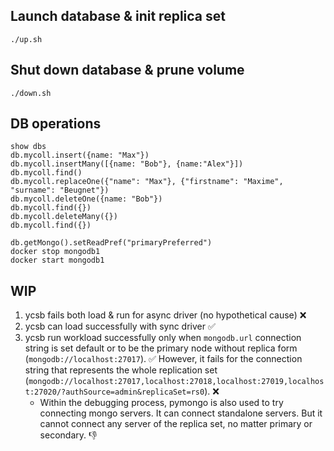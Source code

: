


## Launch database & init replica set
```
./up.sh
```
## Shut down database & prune volume
```
./down.sh
```

## DB operations
```
show dbs
db.mycoll.insert({name: "Max"})
db.mycoll.insertMany([{name: "Bob"}, {name:"Alex"}])
db.mycoll.find()
db.mycoll.replaceOne({"name": "Max"}, {"firstname": "Maxime", "surname": "Beugnet"})
db.mycoll.deleteOne({name: "Bob"})
db.mycoll.find({})
db.mycoll.deleteMany({})
db.mycoll.find({})
```

```
db.getMongo().setReadPref("primaryPreferred")
docker stop mongodb1
docker start mongodb1
```

## WIP
1. ycsb fails both load & run for async driver (no hypothetical cause) ❌
2. ycsb can load successfully with sync driver ✅
3. ycsb run workload successfully only when `mongodb.url` connection string is set default or to be the primary node without replica form (`mongodb://localhost:27017`). ✅ However, it fails for the connection string that represents the whole replication set (`mongodb://localhost:27017,localhost:27018,localhost:27019,localhost:27020/?authSource=admin&replicaSet=rs0`). ❌
    - Within the debugging process, pymongo is also used to try connecting mongo servers. It can connect standalone servers. But it cannot connect any server of the replica set, no matter primary or secondary. 👎